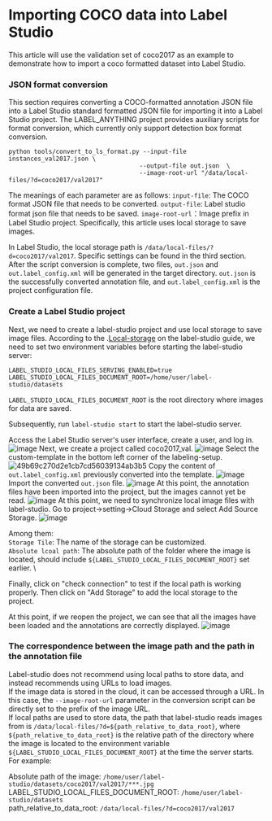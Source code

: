 # Importing COCO data into Label Studio

This article will use the validation set of coco2017 as an example to demonstrate how to import a coco formatted dataset into Label Studio.

### JSON format conversion

This section requires converting a COCO-formatted annotation JSON file into a Label Studio standard formatted JSON file for importing it into a Label Studio project. The LABEL_ANYTHING project provides auxiliary scripts for format conversion, which currently only support detection box format conversion.

```shell
python tools/convert_to_ls_format.py --input-file instances_val2017.json \
                                    --output-file out.json  \
                                    --image-root-url "/data/local-files/?d=coco2017/val2017"
```

The meanings of each parameter are as follows:
`input-file`: The COCO format JSON file that needs to be converted.
`output-file`: Label studio format json file that needs to be saved.
`image-root-url`：Image prefix in Label Studio project. Specifically, this article uses local storage to save images.

In Label Studio, the local storage path is `/data/local-files/?d=coco2017/val2017`. Specific settings can be found in the third section.
After the script conversion is complete, two files, `out.json` and `out.label_config.xml` will be generated in the target directory. `out.json` is the successfully converted annotation file, and `out.label_config.xml` is the project configuration file.

### Create a Label Studio project

Next, we need to create a label-studio project and use local storage to save image files. According to the .[Local-storage](https://labelstud.io/guide/storage.html#Local-storage) on the label-studio guide, we need to set two environment variables before starting the label-studio server:

```
LABEL_STUDIO_LOCAL_FILES_SERVING_ENABLED=true
LABEL_STUDIO_LOCAL_FILES_DOCUMENT_ROOT=/home/user/label-studio/datasets
```

`LABEL_STUDIO_LOCAL_FILES_DOCUMENT_ROOT` is the root directory where images for data are saved.

Subsequently, run `label-studio start` to start the label-studio server.

Access the Label Studio server's user interface, create a user, and log in.
![image](https://user-images.githubusercontent.com/42299757/235576000-2d7e2a3e-dde8-4aca-83fd-d003f4ba0170.png)
Next, we create a project called coco2017_val.
![image](https://user-images.githubusercontent.com/42299757/235576168-1768b92c-1d6b-4ad1-8958-43abcf2231fa.png)
Select the custom-template in the bottom left corner of the labeling-setup.
![49b69c270d2e1cb7cd56039134ab3b5](https://user-images.githubusercontent.com/42299757/235576464-c4236a23-23f9-4e9c-ab11-8b8dbddb2797.png)
Copy the content of `out.label_config.xml` previously converted into the template.
![image](https://user-images.githubusercontent.com/42299757/235576648-3f763f39-986e-4a47-9276-4574642d59cd.png)
Import the converted `out.json` file.
![image](https://user-images.githubusercontent.com/42299757/235576793-9b01cc23-6bb7-4742-be9a-f1be25134060.png)
At this point, the annotation files have been imported into the project, but the images cannot yet be read.
![image](https://user-images.githubusercontent.com/42299757/235577852-8f8377da-12d4-4dcd-acad-0d46027a16ca.png)
At this point, we need to synchronize local image files with label-studio. Go to project->setting->Cloud Storage and select Add Source Storage.
![image](https://user-images.githubusercontent.com/42299757/235577703-27d47f54-48be-4bf3-9155-4b85337d2302.png)

Among them: \
`Storage Tile`: The name of the storage can be customized. \
`Absolute lcoal path`: The absolute path of the folder where the image is located, should include `${LABEL_STUDIO_LOCAL_FILES_DOCUMENT_ROOT}` set earlier. \\

Finally, click on "check connection" to test if the local path is working properly. Then click on "Add Storage" to add the local storage to the project.

At this point, if we reopen the project, we can see that all the images have been loaded and the annotations are correctly displayed.
![image](https://user-images.githubusercontent.com/42299757/235578802-c3b13152-76ea-4388-b3c9-0d3c9bee2c13.png)

### The correspondence between the image path and the path in the annotation file

Label-studio does not recommend using local paths to store data, and instead recommends using URLs to load images.\
If the image data is stored in the cloud, it can be accessed through a URL. In this case, the `--image-root-url` parameter in the conversion script can be directly set to the prefix of the image URL. \
If local paths are used to store data, the path that label-studio reads images from is `/data/local-files/?d=${path_relative_to_data_root}`, where `${path_relative_to_data_root}` is the relative path of the directory where the image is located to the environment variable `${LABEL_STUDIO_LOCAL_FILES_DOCUMENT_ROOT}` at the time the server starts. For example:

Absolute path of the image: `/home/user/label-studio/datasets/coco2017/val2017/***.jpg` \
LABEL_STUDIO_LOCAL_FILES_DOCUMENT_ROOT: `/home/user/label-studio/datasets` \
path_relative_to_data_root: `/data/local-files/?d=coco2017/val2017`
